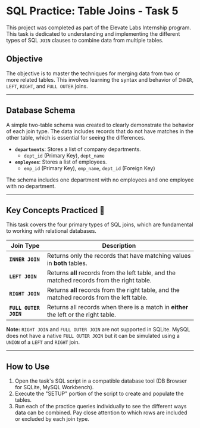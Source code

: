 # SQL Practice: Table Joins - Task 5

This project was completed as part of the Elevate Labs Internship program. This task is dedicated to understanding and implementing the different types of SQL `JOIN` clauses to combine data from multiple tables.

## Objective

The objective is to master the techniques for merging data from two or more related tables. This involves learning the syntax and behavior of `INNER`, `LEFT`, `RIGHT`, and `FULL OUTER` joins.

---

## Database Schema

A simple two-table schema was created to clearly demonstrate the behavior of each join type. The data includes records that do not have matches in the other table, which is essential for seeing the differences.

* **`departments`**: Stores a list of company departments.
    * `dept_id` (Primary Key), `dept_name`
* **`employees`**: Stores a list of employees.
    * `emp_id` (Primary Key), `emp_name`, `dept_id` (Foreign Key)

The schema includes one department with no employees and one employee with no department.

---

## Key Concepts Practiced 🧩

This task covers the four primary types of SQL joins, which are fundamental to working with relational databases.

| Join Type         | Description                                                                                          |
| ----------------- | ---------------------------------------------------------------------------------------------------- |
| **`INNER JOIN`** | Returns only the records that have matching values in **both** tables.                               |
| **`LEFT JOIN`** | Returns **all** records from the left table, and the matched records from the right table.             |
| **`RIGHT JOIN`** | Returns **all** records from the right table, and the matched records from the left table.             |
| **`FULL OUTER JOIN`** | Returns all records when there is a match in **either** the left or the right table.                 |

**Note:** `RIGHT JOIN` and `FULL OUTER JOIN` are not supported in SQLite. MySQL does not have a native `FULL OUTER JOIN` but it can be simulated using a `UNION` of a `LEFT` and `RIGHT` join.

---

## How to Use

1.  Open the task's SQL script in a compatible database tool (DB Browser for SQLite, MySQL Workbench).
2.  Execute the "SETUP" portion of the script to create and populate the tables.
3.  Run each of the practice queries individually to see the different ways data can be combined. Pay close attention to which rows are included or excluded by each join type.
